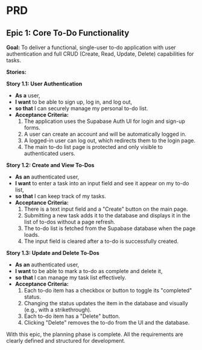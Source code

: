 # PRD

## Epic 1: Core To-Do Functionality

**Goal:** To deliver a functional, single-user to-do application with user authentication and full CRUD (Create, Read, Update, Delete) capabilities for tasks.

**Stories:**

**Story 1.1: User Authentication**

- **As a** user,
- **I want** to be able to sign up, log in, and log out,
- **so that** I can securely manage my personal to-do list.
- **Acceptance Criteria:**
  1.  The application uses the Supabase Auth UI for login and sign-up forms.
  2.  A user can create an account and will be automatically logged in.
  3.  A logged-in user can log out, which redirects them to the login page.
  4.  The main to-do list page is protected and only visible to authenticated users.

**Story 1.2: Create and View To-Dos**

- **As an** authenticated user,
- **I want** to enter a task into an input field and see it appear on my to-do list,
- **so that** I can keep track of my tasks.
- **Acceptance Criteria:**
  1.  There is a text input field and a "Create" button on the main page.
  2.  Submitting a new task adds it to the database and displays it in the list of to-dos without a page refresh.
  3.  The to-do list is fetched from the Supabase database when the page loads.
  4.  The input field is cleared after a to-do is successfully created.

**Story 1.3: Update and Delete To-Dos**

- **As an** authenticated user,
- **I want** to be able to mark a to-do as complete and delete it,
- **so that** I can manage my task list effectively.
- **Acceptance Criteria:**
  1.  Each to-do item has a checkbox or button to toggle its "completed" status.
  2.  Changing the status updates the item in the database and visually (e.g., with a strikethrough).
  3.  Each to-do item has a "Delete" button.
  4.  Clicking "Delete" removes the to-do from the UI and the database.

With this epic, the planning phase is complete. All the requirements are clearly defined and structured for development.
